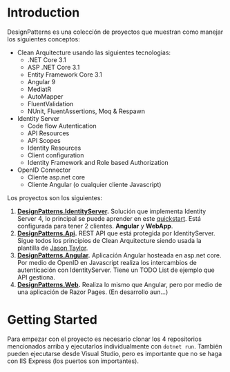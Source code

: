 # Introduction 
DesignPatterns es una colección de proyectos que muestran como manejar los siguientes conceptos:

- Clean Arquitecture usando las siguientes tecnologias:
    - .NET Core 3.1
    - ASP .NET Core 3.1
    - Entity Framework Core 3.1
    - Angular 9
    - MediatR
    - AutoMapper
    - FluentValidation
    - NUnit, FluentAssertions, Moq & Respawn
- Identity Server
    - Code flow Autentication
    - API Resources
    - API Scopes
    - Identity Resources
    - Client configuration
    - Identity Framework and Role based Authorization
- OpenID Connector
    - Cliente asp.net core
    - Cliente Angular (o cualquier cliente Javascript)

Los proyectos son los siguientes:

1. **[DesignPatterns.IdentityServer](https://dev.azure.com/intelectix/Design%20Patterns/_git/DesignPatterns.IdentityServer).** Solución que implementa Identity Server 4, lo principal se puede aprender en este [quickstart](https://identityserver4.readthedocs.io/en/latest/quickstarts/0_overview.html). Está configurada para tener 2 clientes. **Angular** y **WebApp**.
2. **[DesignPatterns.Api](https://dev.azure.com/intelectix/Design%20Patterns/_git/DesignPatterns.Api).** REST API que está protegida por IdentityServer. Sigue todos los principios de Clean Arquitecture siendo usada la plantilla de [Jason Taylor](https://jasontaylor.dev/clean-architecture-getting-started/).
3. **[DesignPatterns.Angular](https://dev.azure.com/intelectix/Design%20Patterns/_git/DesignPatterns.Angular).** Aplicación Angular hosteada en asp.net core. Por medio de OpenID en Javascript realiza los intercambios de autenticación con IdentityServer. Tiene un TODO List de ejemplo que API gestiona.
4. **[DesignPatterns.Web](https://dev.azure.com/intelectix/Design%20Patterns/_git/DesignPatterns.Web).** Realiza lo mismo que Angular, pero por medio de una aplicación de Razor Pages. (En desarrollo aun...)

# Getting Started
Para empezar con el proyecto es necesario clonar los 4 repositorios mencionados arriba y ejecutarlos individualmente con `dotnet run`. También pueden ejecutarse desde Visual Studio, pero es importante que no se haga con IIS Express (los puertos son importantes).

